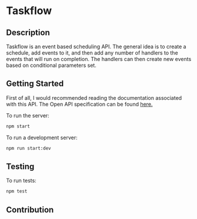# Taskflow

## Description

Taskflow is an event based scheduling API. The general idea is to create a schedule, add events to it, and then add any number of handlers to the events that will run on completion. The handlers can then create new events based on conditional parameters set.

## Getting Started

First of all, I would recommended reading the documentation associated with this API. The Open API specification can be found [here.](docs/openapi.yaml)

To run the server:
```bash
npm start
```

To run a development server:
```bash
npm run start:dev
```

## Testing

To run tests:
```bash
npm test
```

## Contribution